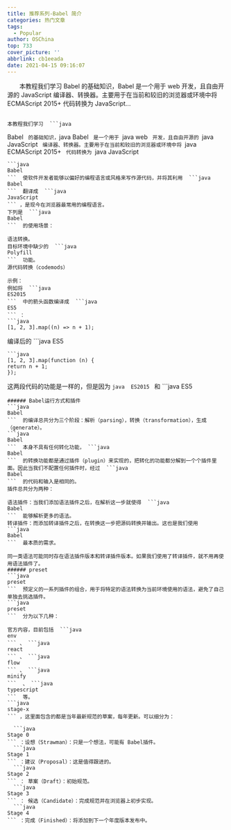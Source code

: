 ```yaml
---
title: 推荐系列-Babel 简介
categories: 热门文章
tags:
  - Popular
author: OSChina
top: 733
cover_picture: ''
abbrlink: cb1eeada
date: 2021-04-15 09:16:07
---
```


&emsp;&emsp;本教程我们学习 Babel 的基础知识，Babel 是一个用于 web 开发，且自由开源的 JavaScript 编译器、转换器。主要用于在当前和较旧的浏览器或环境中将 ECMAScript 2015+ 代码转换为 JavaScript...
<!-- more -->

                                                                                                                                                                                        本教程我们学习  ```java 
  Babel 
  ```  的基础知识， ```java 
  Babel
  ```  是一个用于  ```java 
  web
  ```  开发，且自由开源的  ```java 
  JavaScript
  ```  编译器、转换器。主要用于在当前和较旧的浏览器或环境中将  ```java 
  ECMAScript 2015+
  ```  代码转换为  ```java 
  JavaScript
  ```  的向后兼容版本。 
 ```java 
  Babel
  ```  使软件开发者能够以偏好的编程语言或风格来写作源代码，并将其利用  ```java 
  Babel
  ```  翻译成  ```java 
  JavaScript
  ``` ，是现今在浏览器最常用的编程语言。 
下列是  ```java 
  Babel
  ```  的使用场景： 
 
 语法转换。 
 目标环境中缺少的  ```java 
  Polyfill
  ```  功能。 
 源代码转换（codemods） 
 
示例： 
例如将  ```java 
  ES2015
  ```  中的箭头函数编译成  ```java 
  ES5
  ``` ： 
 ```java 
  [1, 2, 3].map((n) => n + 1);

  ```  
编译后的  ```java 
  ES5
  ```  代码如下所示： 
 ```java 
  [1, 2, 3].map(function (n) {
  return n + 1;
});

  ```  
这两段代码的功能是一样的，但是因为  ```java 
  ES2015
  ```  和  ```java 
  ES5
  ```  的语法有所不同，所以���译后的代码也不同。 
###### Babel运行方式和插件 
 ```java 
  Babel
  ```  的编译总共分为三个阶段：解析（parsing），转换（transformation），生成（generate）。 
 ```java 
  Babel
  ```  本身不具有任何转化功能， ```java 
  Babel
  ```  的转换功能都是通过插件（plugin）来实现的，把转化的功能都分解到一个个插件里面。因此当我们不配置任何插件时，经过  ```java 
  Babel
  ```  的代码和输入是相同的。 
插件总共分为两种： 
 
 语法插件：当我们添加语法插件之后，在解析这一步就使得  ```java 
  Babel
  ```  能够解析更多的语法。 
 转译插件：而添加转译插件之后，在转换这一步把源码转换并输出。这也是我们使用  ```java 
  Babel
  ```  最本质的需求。 
 
同一类语法可能同时存在语法插件版本和转译插件版本。如果我们使用了转译插件，就不用再使用语法插件了。 
###### preset 
 ```java 
  preset
  ```  预定义的一系列插件的组合，用于将特定的语法转换为当前环境使用的语法，避免了自己单独去挑选插件。 
 ```java 
  preset
  ```  分为以下几种： 
 
 官方内容，目前包括  ```java 
  env
  ``` 、 ```java 
  react
  ``` 、 ```java 
  flow
  ``` 、 ```java 
  minify
  ```  、 ```java 
  typescript
  ```  等。 
  ```java 
  stage-x
  ``` ，这里面包含的都是当年最新规范的草案，每年更新。可以细分为： 
   
    ```java 
  Stage 0
  ``` ：设想（Strawman）：只是一个想法，可能有 Babel插件。 
    ```java 
  Stage 1
  ``` ：建议（Proposal）：这是值得跟进的。 
    ```java 
  Stage 2
  ``` ： 草案（Draft）：初始规范。 
    ```java 
  Stage 3
  ``` ： 候选（Candidate）：完成规范并在浏览器上初步实现。 
    ```java 
  Stage 4
  ``` ：完成（Finished）：将添加到下一个年度版本发布中。 
    

                                        